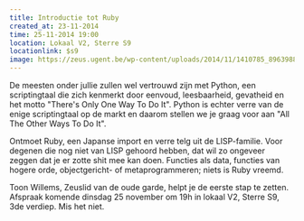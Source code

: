 ```yaml
---
title: Introductie tot Ruby
created_at: 23-11-2014
time: 25-11-2014 19:00
location: Lokaal V2, Sterre S9
locationlink: $s9
image: https://zeus.ugent.be/wp-content/uploads/2014/11/1410785_896398810371160_7619310165265121917_o-212x300.jpg
---
```


De meesten onder jullie zullen wel vertrouwd zijn met Python, een scriptingtaal die zich kenmerkt door eenvoud, leesbaarheid, gevatheid en het motto "There's Only One Way To Do It". Python is echter verre van de enige scriptingtaal op de markt en daarom stellen we je graag voor aan "All The Other Ways To Do It".

Ontmoet Ruby, een Japanse import en verre telg uit de LISP-familie. Voor degenen die nog niet van LISP gehoord hebben, dat wil zo ongeveer zeggen dat je er zotte shit mee kan doen. Functies als data, functies van hogere orde, objectgericht- of metaprogrammeren; niets is Ruby vreemd.

Toon Willems, Zeuslid van de oude garde, helpt je de eerste stap te zetten. Afspraak komende dinsdag 25 november om 19h in lokaal V2, Sterre S9, 3de verdiep. Mis het niet.
